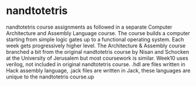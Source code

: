 # nandtotetris
nandtotetris course assignments as followed in a separate Computer Architecture and Assembly Language course. The course builds a computer starting from simple logic gates up to a functional operating system. Each week gets progressively higher level. The Architecture & Assembly course branched a bit from the original nandtotetris course by Nisan and Schocken at the University of Jerusalem but most coursework is similar. Week10 uses verilog, not included in original nandtotetris course. .hdl are files written in Hack assembly language, .jack files are written in Jack, these languages are unique to the nandtotetris course.up

